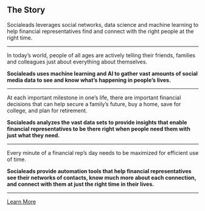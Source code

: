 ## The Story

Socialeads leverages social networks, data science and machine learning to help financial representatives find and connect with the right people at the right time. 

---

In today’s world, people of all ages are actively telling their friends, families and colleagues just about everything about themselves. 

**Socialeads uses machine learning and AI to gather vast amounts of social media data to see and know what’s happening in people’s lives.**

---

At each important milestone in one’s life, there are important financial decisions that can help secure a family’s future, buy a home, save for college, and plan for retirement.  

**Socialeads analyzes the vast data sets to provide insights that enable financial representatives to be there right when people need them with just what they need.**

---

Every minute of a financial rep’s day needs to be maximized for efficient use of time.  

**Socialeads provide automation tools that help financial representatives see their networks of contacts, know much more about each connection, and connect with them at just the right time in their lives.**

---

[Learn More](#contactUs)